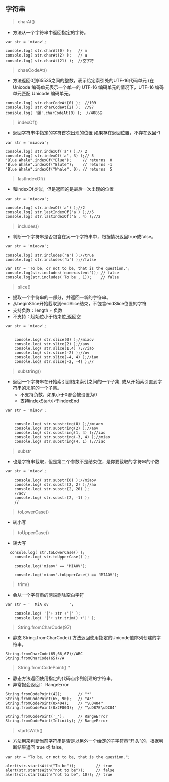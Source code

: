 ## 字符串
> charAt() 

* 方法从一个字符串中返回指定的字符。

```
var str = 'miaov';

console.log( str.charAt(0) );   // m
console.log( str.charAt(2) );   // a
console.log( str.charAt(21) );  //空字符
```
> chaeCodeAt()
* 方法返回0到65535之间的整数，表示给定索引处的UTF-16代码单元 (在 Unicode 编码单元表示一个单一的 UTF-16 编码单元的情况下，UTF-16 编码单元匹配 Unicode 编码单元。

```
console.log( str.charCodeAt(0) );  //109
console.log( str.charCodeAt(2) );  //97
console.log( '龥'.charCodeAt(0) );  //40869
```
> indexOf()
* 返回字符串中指定的字符首次出现的位置
如果存在返回位置，不存在返回-1


```
var str = 'miaova';

console.log( str.indexOf('a') );// 2
console.log( str.indexOf('a', 3) );// 5
"Blue Whale".indexOf("Blue");     // returns  0
"Blue Whale".indexOf("Blute");    // returns -1
"Blue Whale".indexOf("Whale", 0); // returns  5

```
> lastIndexOf()
*  和indexOf类似，但是返回的是最后一次出现的位置

```
var str = 'miaova';

console.log( str.indexOf('a') );//2
console.log( str.lastIndexOf('a') );//5
console.log( str.lastIndexOf('a', 4) );//2
```


> includes()
* 判断一个字符串是否包含在另一个字符串中，根据情况返回true或false。

```
var str = 'miaova';

console.log( str.includes('a') );//true
console.log( str.includes('b') );//false

var str = 'To be, or not to be, that is the question.';
console.log(str.includes('nonexistent')); // false
console.log(str.includes('To be', 1));    // false
```
> slice()
* 提取一个字符串的一部分，并返回一新的字符串。
* 从beginSlice开始截取到endSlice结束，不包含endSlice位置的字符
* 支持负数：length + 负数
* 不支持：起始位小于结束位,返回空

```
var str = 'miaov';


    console.log( str.slice(0) );//miaov
    console.log( str.slice(2) );//aov
    console.log( str.slice(1,4) );//iao
    console.log( str.slice(-2) );//ov
    console.log( str.slice(-4, 4) );//iao
    console.log( str.slice(-2, -4) );//

```
> substring()
* 返回一个字符串在开始索引到结束索引之间的一个子集, 或从开始索引直到字符串的末尾的一个子集。
    * 不支持负数，如果小于0都会被设置为0
    * 支持indexStart小于indexEnd

```
var str = 'miaov';


    console.log( str.substring(0) );//miaov
    console.log( str.substring(2) );//aov
    console.log( str.substring(1, 4) );//iao
    console.log( str.substring(-3, 4) );//miao
    console.log( str.substring(4, 1) );//iao
```
> substr
*  也是字符串截取，但是第二个参数不是结束位，是你要截取的字符串的个数

```
var str = 'miaov';

    console.log( str.substr(0) );//miaov
    console.log( str.substr(2, 2) );//ao
    console.log( str.substr(2, 20) );
    //aov
    console.log( str.substr(2, -1) );
    // 
```
> toLowerCase()
* 转小写
> toUpperCase()
* 转大写

```
  console.log( str.toLowerCase() );
    console.log( str.toUpperCase() );

    console.log('miaov' == 'MIAOV');

    console.log('miaov'.toUpperCase() == 'MIAOV');
```

> trim()
* 会从一个字符串的两端删除空白字符

```
var str = '  MiA ov         ';

    console.log( '|'+ str +'|' );
    console.log( '|'+ str.trim() +'|' );
```
> String.fromCharCode(97)
* 静态 String.fromCharCode() 方法返回使用指定的Unicode值序列创建的字符串。

```
String.fromCharCode(65,66,67)//ABC
String.fromCharCode(65)//A

```
> String.fromCodePoint() *

* 静态方法返回使用指定的代码点序列创建的字符串。
* 异常报会返回： RangeError

```
String.fromCodePoint(42);       // "*"
String.fromCodePoint(65, 90);   // "AZ"
String.fromCodePoint(0x404);    // "\u0404"
String.fromCodePoint(0x2F804);  // "\uD87E\uDC04"

String.fromCodePoint('_');      // RangeError
String.fromCodePoint(Infinity); // RangeError
```
> startsWith()
* 方法用来判断当前字符串是否是以另外一个给定的子字符串“开头”的，根据判断结果返回 true 或 false。

```
var str = "To be, or not to be, that is the question.";

alert(str.startsWith("To be"));         // true
alert(str.startsWith("not to be"));     // false
alert(str.startsWith("not to be", 10)); // true
```










